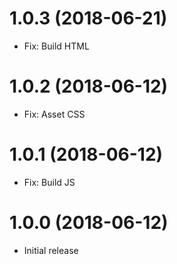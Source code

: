 # 1.0.3 (2018-06-21)

- Fix: Build HTML

# 1.0.2 (2018-06-12)

- Fix: Asset CSS

# 1.0.1 (2018-06-12)

- Fix: Build JS

# 1.0.0 (2018-06-12)

- Initial release